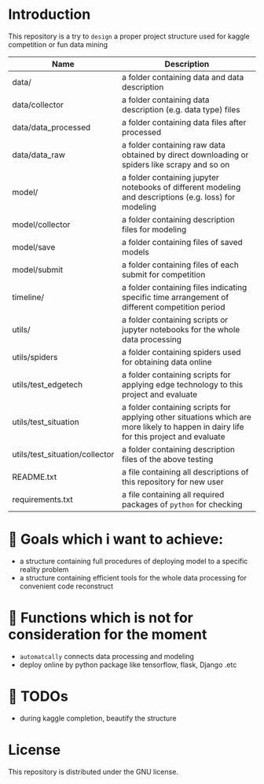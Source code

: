 # Introduction

This repository is a try to `design` a proper project structure used for kaggle competition or fun data mining

Name | Description |
------------ | -------------
data/ | a folder containing data and data description
data/collector | a folder containing data description (e.g. data type) files
data/data_processed| a folder containing data files after processed
data/data_raw| a folder containing  raw data obtained by direct downloading or spiders like scrapy and so on
model/ | a folder containing jupyter notebooks of different modeling and descriptions (e.g. loss) for modeling
model/collector | a folder containing description files for modeling
model/save | a folder containing files of saved models
model/submit | a folder containing files of each submit for competition
timeline/ | a folder containing files indicating specific time arrangement of different competition period
utils/ | a folder containing scripts or jupyter notebooks for the whole data processing
utils/spiders | a folder containing spiders used for obtaining data online
utils/test_edgetech | a folder containing scripts for applying edge technology to this project and evaluate
utils/test_situation | a folder containing scripts for applying other situations which are more likely to happen in dairy life for this project and evaluate
utils/test_situation/collector | a folder containing description files of the above testing
README.txt | a file containing all descriptions of this repository for new user
requirements.txt | a file containing all required packages of `python` for checking

# :memo: Goals which i want to achieve:

* a structure containing full procedures of deploying model to a specific reality problem
* a structure containing efficient tools for the whole data processing for convenient code reconstruct

# :memo: Functions which is not for consideration for the moment

* `automatcally` connects data processing and modeling
* deploy online by python package like tensorflow, flask, Django .etc

# :memo: TODOs
* during kaggle completion, beautify the structure

# License

This repository is distributed under the GNU license.
